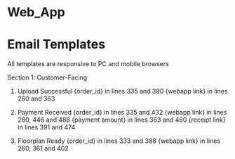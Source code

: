 # Web_App
# Email Templates
All templates are responsive to PC and mobile browsers

Section 1: Customer-Facing

1. Upload Successful
   {order_id} in lines 335 and 390
   {webapp link} in lines 260 and 363

2. Payment Received
   {order_id} in lines 335 and 432
   {webapp link} in lines 260, 446 and 488
   {payment amount} in lines 363 and 460
   {receipt link} in lines 391 and 474

3. Floorplan Ready
   {order_id} in lines 333 and 388
   {webapp link} in lines 260, 361 and 402    
